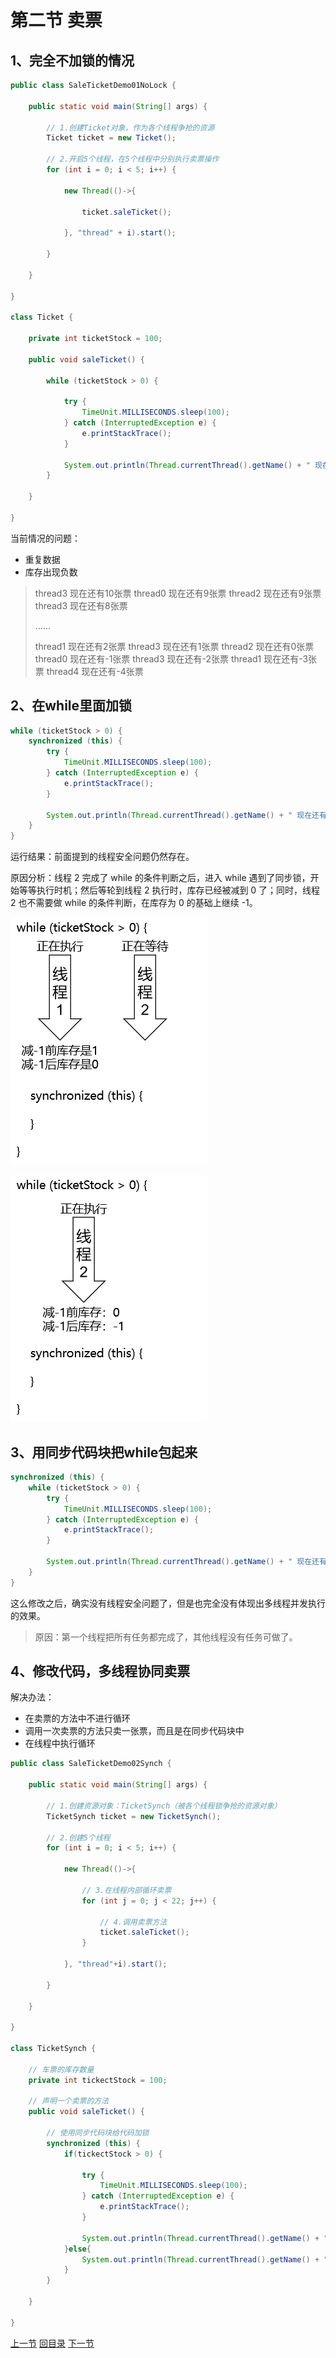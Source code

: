 

# 第二节 卖票

## 1、完全不加锁的情况

```java
public class SaleTicketDemo01NoLock {

    public static void main(String[] args) {

        // 1.创建Ticket对象，作为各个线程争抢的资源
        Ticket ticket = new Ticket();

        // 2.开启5个线程，在5个线程中分别执行卖票操作
        for (int i = 0; i < 5; i++) {

            new Thread(()->{

                ticket.saleTicket();

            }, "thread" + i).start();

        }

    }

}

class Ticket {

    private int ticketStock = 100;

    public void saleTicket() {

        while (ticketStock > 0) {

            try {
                TimeUnit.MILLISECONDS.sleep(100);
            } catch (InterruptedException e) {
                e.printStackTrace();
            }

            System.out.println(Thread.currentThread().getName() + " 现在还有" + (--ticketStock) + "张票");
        }

    }

}
```



当前情况的问题：

- 重复数据
- 库存出现负数

> thread3 现在还有10张票
> thread0 现在还有9张票
> thread2 现在还有9张票
> thread3 现在还有8张票
>
> ……
>
> thread1 现在还有2张票
> thread3 现在还有1张票
> thread2 现在还有0张票
> thread0 现在还有-1张票
> thread3 现在还有-2张票
> thread1 现在还有-3张票
> thread4 现在还有-4张票



## 2、在while里面加锁

```java
while (ticketStock > 0) {
    synchronized (this) {
        try {
            TimeUnit.MILLISECONDS.sleep(100);
        } catch (InterruptedException e) {
            e.printStackTrace();
        }

        System.out.println(Thread.currentThread().getName() + " 现在还有" + (--ticketStock) + "张票");
    }
}
```

运行结果：前面提到的线程安全问题仍然存在。



原因分析：线程 2 完成了 while 的条件判断之后，进入 while 遇到了同步锁，开始等等执行时机；然后等轮到线程 2 执行时，库存已经被减到 0 了；同时，线程 2 也不需要做 while 的条件判断，在库存为 0 的基础上继续 -1。

![images](./images/img043.png)

![images](./images/img044.png)



## 3、用同步代码块把while包起来

```java
synchronized (this) {
    while (ticketStock > 0) {
        try {
            TimeUnit.MILLISECONDS.sleep(100);
        } catch (InterruptedException e) {
            e.printStackTrace();
        }

        System.out.println(Thread.currentThread().getName() + " 现在还有" + (--ticketStock) + "张票");
    }
}
```



这么修改之后，确实没有线程安全问题了，但是也完全没有体现出多线程并发执行的效果。

> 原因：第一个线程把所有任务都完成了，其他线程没有任务可做了。



## 4、修改代码，多线程协同卖票

解决办法：

- 在卖票的方法中不进行循环
- 调用一次卖票的方法只卖一张票，而且是在同步代码块中
- 在线程中执行循环

```java
public class SaleTicketDemo02Synch {

    public static void main(String[] args) {

        // 1.创建资源对象：TicketSynch（被各个线程锁争抢的资源对象）
        TicketSynch ticket = new TicketSynch();

        // 2.创建5个线程
        for (int i = 0; i < 5; i++) {

            new Thread(()->{

                // 3.在线程内部循环卖票
                for (int j = 0; j < 22; j++) {

                    // 4.调用卖票方法
                    ticket.saleTicket();
                }

            }, "thread"+i).start();

        }

    }

}

class TicketSynch {

    // 车票的库存数量
    private int tickectStock = 100;

    // 声明一个卖票的方法
    public void saleTicket() {

        // 使用同步代码块给代码加锁
        synchronized (this) {
            if(tickectStock > 0) {

                try {
                    TimeUnit.MILLISECONDS.sleep(100);
                } catch (InterruptedException e) {
                    e.printStackTrace();
                }

                System.out.println(Thread.currentThread().getName() + " 现在正在出售" + tickectStock + "号的车票，还剩" + (--tickectStock) + "张");
            }else{
                System.out.println(Thread.currentThread().getName() + " 卖完啦！！！");
            }
        }

    }

}
```







[上一节](verse01.html) [回目录](index.html) [下一节](verse03.html)